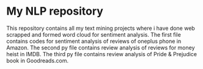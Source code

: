 # My NLP repository
This repository contains all my text mining projects  where i have done web scrapped and formed word cloud for sentiment analysis.
The first file contains codes for sentiment analysis of reviews of oneplus phone in Amazon.
The second py file contains review analysis of reviews for money heist in IMDB.
The third py file contains review analysis of Pride & Prejudice book in Goodreads.com.

